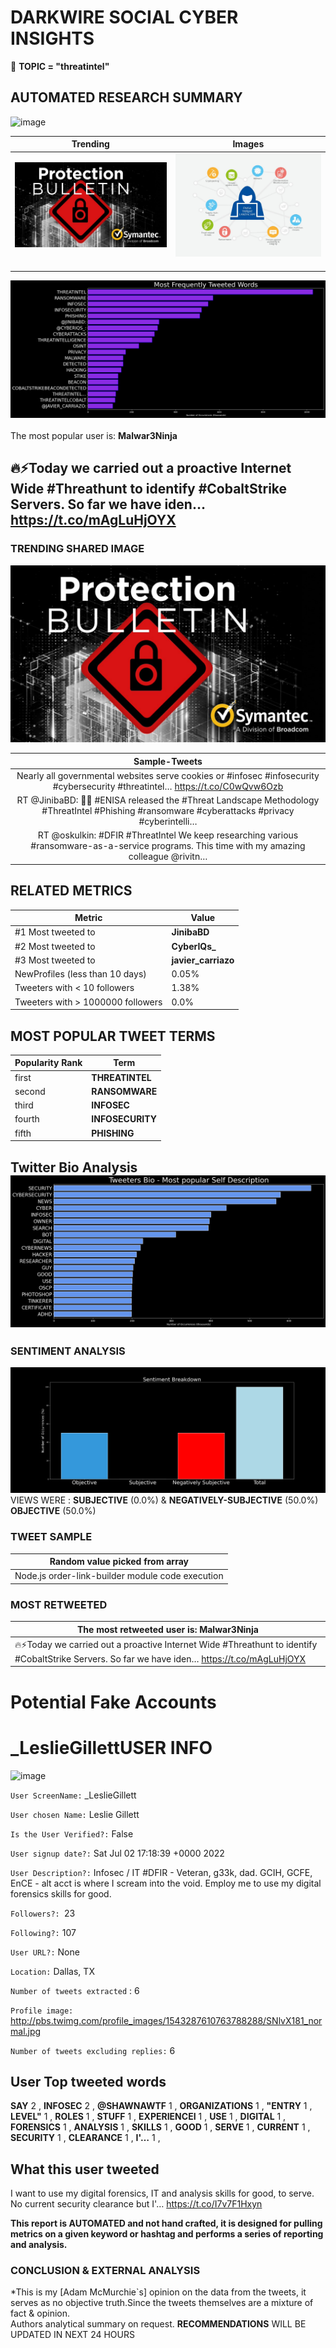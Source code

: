 # DARKWIRE SOCIAL CYBER INSIGHTS 
&#x1F34E; **TOPIC = "threatintel"**

## AUTOMATED RESEARCH SUMMARY
  ![image](darkLogo.png)   

|  Trending  |   Images | 
:-------------------------:|:-------------------------:
|  ![image](assets/threatintel/imageFile0.jpg)     <img width=200/> | ![image](assets/threatintel/imageFile1.jpg) <img width=200/> |   
 
 
![image](assets/threatintel/TWEETS.png)
<br></br>
The most popular user is: **Malwar3Ninja**  
 

## 🔥⚡Today we carried out a proactive Internet Wide #Threathunt to identify #CobaltStrike Servers. So far we have iden… https://t.co/mAgLuHjOYX 

  




### TRENDING SHARED IMAGE

![image](assets/threatintel/twitterPostedImage.png)



|                **Sample-Tweets**        |
| :-------------: |
| Nearly all governmental websites serve cookies or #infosec #infosecurity #cybersecurity #threatintel… https://t.co/C0wQvw6Ozb |
| RT @JinibaBD: 👋👋 #ENISA released the #Threat Landscape Methodology #ThreatIntel #Phishing #ransomware #cyberattacks #privacy #cyberintelli… |
| RT @oskulkin: #DFIR #ThreatIntel We keep researching various #ransomware-as-a-service programs. This time with my amazing colleague @rivitn… |

## RELATED METRICS<br>
| Metric | Value |
| ------------- | ------------- |
| #1 Most tweeted to  | **JinibaBD** |
| #2 Most tweeted to  | **CyberIQs_** |
| #3 Most tweeted to  | **javier_carriazo** |
| NewProfiles (less than 10 days) | 0.05%  |
| Tweeters with < 10 followers  | 1.38%|
| Tweeters with > 1000000 followers  | 0.0%  |



## MOST POPULAR TWEET TERMS 


| Popularity Rank  | Term |
| ------------- | ------------- |
| first  | **THREATINTEL**  |
| second  | **RANSOMWARE**  |
| third  | **INFOSEC** |
| fourth  | **INFOSECURITY**  |
| fifth  | **PHISHING**  |


## Twitter Bio Analysis![image](assets/threatintel/BIO.png)
### SENTIMENT ANALYSIS
![image](assets/threatintel/sentiment.png)
VIEWS WERE : **SUBJECTIVE**  (0.0%) & **NEGATIVELY-SUBJECTIVE** (50.0%) **OBJECTIVE** (50.0%)

### TWEET SAMPLE 
| Random value picked from array |
| ------------- |
|Node.js order-link-builder module code execution | - https://t.co/myS2Z4UOFf#CVE #Vulnerability #OSINT #ThreatIntel #Cyber |

### MOST RETWEETED 

| The most retweeted user is: **Malwar3Ninja**  |
| ------------- |
| 🔥⚡Today we carried out a proactive Internet Wide #Threathunt to identify #CobaltStrike Servers. So far we have iden… https://t.co/mAgLuHjOYX |

# Potential Fake Accounts
 
# _LeslieGillettUSER INFO
![image](http://pbs.twimg.com/profile_images/1543287610763788288/SNlvX181_normal.jpg)
 
`User ScreenName:` _LeslieGillett 
 
`User chosen Name:` Leslie Gillett 
 
`Is the User Verified?:` False 
 
`User signup date?:` Sat Jul 02 17:18:39 +0000 2022 
 
`User Description?:` Infosec / IT #DFIR - Veteran, g33k, dad. GCIH, GCFE, EnCE - alt acct is where I scream into the void. Employ me to use my digital forensics skills for good. 
 
`Followers?: `23 
 
`Following?:` 107 
 
`User URL?:` None 
 
`Location:` Dallas, TX 
 
`Number of tweets extracted`  : 6 
 
`Profile image:` http://pbs.twimg.com/profile_images/1543287610763788288/SNlvX181_normal.jpg 
 
`Number of tweets excluding replies:` 6 
 

 

 
## User Top tweeted words 
 
**SAY** 2 , **INFOSEC** 2 , **@SHAWNAWTF** 1 , **ORGANIZATIONS** 1 , **"ENTRY** 1 , **LEVEL"** 1 , **ROLES** 1 , **STUFF** 1 , **EXPERIENCEI** 1 , **USE** 1 , **DIGITAL** 1 , **FORENSICS** 1 , **ANALYSIS** 1 , **SKILLS** 1 , **GOOD** 1 , **SERVE** 1 , **CURRENT** 1 , **SECURITY** 1 , **CLEARANCE** 1 , **I'…** 1 , 
 
## What this user tweeted
 
I want to use my digital forensics, IT and analysis skills for good, to serve. No current security clearance but I'… https://t.co/I7v7F1Hxyn
 

<b> This report is AUTOMATED and not hand crafted, it is designed for pulling metrics on a given keyword or hashtag and performs a series of reporting and analysis.</b>  
### CONCLUSION & EXTERNAL ANALYSIS

*This is my [Adam McMurchie`s] opinion on the data from the tweets, it serves as no objective truth.Since the tweets themselves are a mixture of fact & opinion.<br>
Authors analytical summary on request.
**RECOMMENDATIONS** WILL BE UPDATED IN NEXT  24 HOURS <br>
